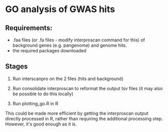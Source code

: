 # GO analysis of GWAS hits

## Requirements:
- .faa files (or .fa files - modify interproscan command for this) of background genes (e.g. pangenome) and genome hits.
- the required packages downloaded

## Stages
1. Run interscanpro on the 2 files (hits and background)

2. Run consolidate interproscan to reformat the output tsv files (it may also be possible to do this locally)

3. Run plotting_go.R in R

This could be made more efficient by getting the interproscan output directly processed in R, rather than requiring the additional processing step. However, it's good enough as it is.